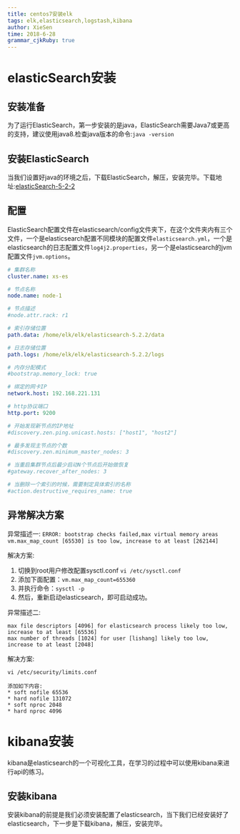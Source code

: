 ```yaml
---
title: centos7安装elk 
tags: elk,elasticsearch,logstash,kibana
author: XieSen
time: 2018-6-28 
grammar_cjkRuby: true
---
```


# elasticSearch安装

## 安装准备

为了运行ElasticSearch，第一步安装的是java，ElasticSearch需要Java7或更高的支持，建议使用java8.检查java版本的命令:`java -version`

## 安装ElasticSearch

当我们设置好java的环境之后，下载ElasticSearch，解压，安装完毕。下载地址:[elasticSearch-5-2-2](https://www.elastic.co/downloads/past-releases/elasticsearch-5-2-2)

## 配置

ElasticSearch配置文件在elasticsearch/config文件夹下，在这个文件夹内有三个文件，一个是elasticsearch配置不同模块的配置文件`elasticsearch.yml`，一个是elasticsearch的日志配置文件`log4j2.properties`，另一个是elasticsearch的jvm配置文件`jvm.options`。

``` yaml
# 集群名称
cluster.name: xs-es

# 节点名称
node.name: node-1

# 节点描述
#node.attr.rack: r1

# 索引存储位置
path.data: /home/elk/elk/elasticsearch-5.2.2/data

# 日志存储位置
path.logs: /home/elk/elk/elasticsearch-5.2.2/logs

# 内存分配模式
#bootstrap.memory_lock: true

# 绑定的网卡IP
network.host: 192.168.221.131

# http协议端口
http.port: 9200

# 开始发现新节点的IP地址
#discovery.zen.ping.unicast.hosts: ["host1", "host2"]

# 最多发现主节点的个数
#discovery.zen.minimum_master_nodes: 3

# 当重启集群节点后最少启动N个节点后开始做恢复
#gateway.recover_after_nodes: 3

# 当删除一个索引的时候，需要制定具体索引的名称
#action.destructive_requires_name: true
```

## 异常解决方案

异常描述一: `ERROR: bootstrap checks failed,max virtual memory areas vm.max_map_count [65530] is too low, increase to at least [262144] `

解决方案:

1. 切换到root用户修改配置sysctl.conf `vi /etc/sysctl.conf`
2. 添加下面配置：`vm.max_map_count=655360`
3. 并执行命令：`sysctl -p`
4. 然后，重新启动elasticsearch，即可启动成功。

异常描述二: 

``` shell
max file descriptors [4096] for elasticsearch process likely too low, increase to at least [65536]
max number of threads [1024] for user [lishang] likely too low, increase to at least [2048]
```
解决方案:

``` shell
vi /etc/security/limits.conf 

添加如下内容:
* soft nofile 65536
* hard nofile 131072
* soft nproc 2048
* hard nproc 4096
```
# kibana安装

kibana是elasticsearch的一个可视化工具，在学习的过程中可以使用kibana来进行api的练习。
 
 ## 安装kibana
 
 安装kibana的前提是我们必须安装配置了elasticsearch，当下我们已经安装好了elasticsearch，下一步是下载kibana，解压，安装完毕。
